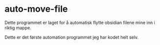 # auto-move-file
Dette programmet er laget for å automatisk flytte obsidian filene mine inn i riktig mappe.

Dette er det første automation programmet jeg har kodet helt selv.

